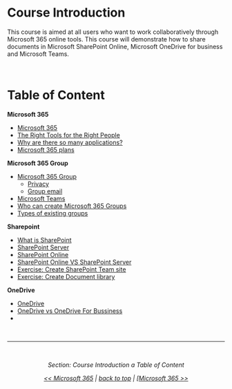 <a id="top" />

# Course Introduction

This course is aimed at all users who want to work collaboratively through Microsoft 365 online tools. This course will demonstrate how to share documents in Microsoft SharePoint Online, Microsoft OneDrive for business and Microsoft Teams.


<br/>

# Table of Content


**Microsoft 365**
- [Microsoft 365](./Microsoft365.md#microsoft-365)
- [The Right Tools for the Right People](./Microsoft365.md#the-right-tools-for-the-right-people)
- [Why are there so many applications?](./Microsoft365.md#why-are-there-so-many-applications)
- [Microsoft 365 plans](./Microsoft365.md#microsoft-365-plans)


**Microsoft 365 Group**
- [Microsoft 365 Group](./Microsoft365Group.md#microsoft-365-group-1)
    - [Privacy](./Microsoft365Group.md#privacy)
    - [Group email](./Microsoft365Group.md#group-email)
- [Microsoft Teams](./Microsoft365Group.md#microsoft-teams)
- [Who can create Microsoft 365 Groups](./Microsoft365Group.md#who-can-create-microsoft-365-groups)
- [Types of existing groups](./Microsoft365Group.md#types-of-existing-groups)



**Sharepoint**
- [What is SharePoint]()
- [SharePoint Server]()
- [SharePoint Online]()
- [SharePoint Online VS SharePoint Server]()
- [Exercise: Create SharePoint Team site](../Hands-on-Labs/CreateSharePointTeamSite.md)
- [Exercise: Create Document library](../Hands-on-Labs/CreateSharePointTeamSite.md)


**OneDrive**
- [OneDrive]()
- [OneDrive vs OneDrive For Bussiness]()
- []()






<br/>

---

<br/>

<div style="font-style: italic; text-align: center;" markdown="1">

Section: Course Introduction a Table of Content

[<< Microsoft 365](../README.md) | [back to top](#top)  | [[Microsoft 365 >>](./Microsoft365.md)

</div>
